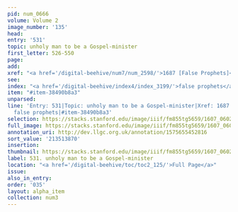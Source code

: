 ```yaml
---
pid: num_0666
volume: Volume 2
image_number: '135'
head:
entry: '531'
topic: unholy man to be a Gospel-minister
first_letter: 526-550
page:
add:
xref: "<a href='/digital-beehive/num7/num_2598/'>1687 [False Prophets]</a>"
see:
index: "<a href='/digital-beehive/index4/index_3199/'>false prophets</a>"
item: "#item-38490b8a3"
unparsed:
line: 'Entry: 531|Topic: unholy man to be a Gospel-minister|Xref: 1687 [False Prophets]|Index:
  false prophets|#item-38490b8a3'
selection: https://stacks.stanford.edu/image/iiif/fm855tg5659/1607_0602/374,3870,2925,1099/full/0/default.jpg
full_image: https://stacks.stanford.edu/image/iiif/fm855tg5659/1607_0602/full/full/0/default.jpg
annotation_uri: http://dev.llgc.org.uk/annotation/1575655452816
sort_value: '213513870'
insertion:
thumbnail: https://stacks.stanford.edu/image/iiif/fm855tg5659/1607_0602/374,3870,600,180/250,/0/default.jpg
label: 531. unholy man to be a Gospel-minister
location: "<a href='/digital-beehive/toc/toc2_125/'>Full Page</a>"
issue:
also_in_entry:
order: '035'
layout: alpha_item
collection: num3
---
```

